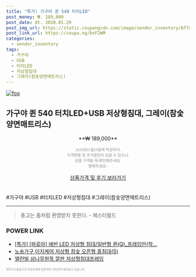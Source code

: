 ```yaml
--- 
title: "특가! 가구야 퀸 540 터치LED" 
post_money: ₩. 189,000 
post_date: dt. 2020.01.29 
post_img_url: https://static.coupangcdn.com/image/vendor_inventory/bf7a/9b797ea9a7e69e4e4d8db92be7e9693156e0d994ae0eccfbd73bb0a54f13.jpg 
post_link_url: https://coupa.ng/bnF2WM 
categories: 
  - vendor_inventory 
tags: 
  - 가구야 
  - USB 
  - 터치LED 
  - 저상형침대 
  - 그레이(참숯양면매트리스) 
--- 
```

[![foo](https://static.coupangcdn.com/image/vendor_inventory/bf7a/9b797ea9a7e69e4e4d8db92be7e9693156e0d994ae0eccfbd73bb0a54f13.jpg)](https://coupa.ng/bnF2WM) 

## 가구야 퀸 540 터치LED+USB 저상형침대, 그레이(참숯양면매트리스) 
<p style="text-align: center;">**₩ 189,000**</p> 
<p style="text-align: center;"><span style="color: #898c8f; font-family: Georgia,Times,serif; font-size: 0.75em;">2020년01월29일에 작성되어, <br>가격변동 및 추가할인이 있을 수 있으니,<br> 상품 가격을 꼭!확인해주세요.<br>행복하세요~</span> 
</p>	 
<div markdown="0" style="text-align: center;"><a href="https://coupa.ng/bnF2WM" class="btn btn--success">상품가격 및 후기 보러가기</a></div> 
<br><br> 
  #가구야 #USB #터치LED #저상형침대 #그레이(참숯양면매트리스) 
<hr> 

> 충고는 좀처럼 환영받지 못한다. - 체스터필드 


### POWER LINK

* <a href="https://blog.naver.com/santokki14/221789607793" target="_blank">[특가] [파로마] 에반 LED 저상형 침대/일반형 퀸(Q)_프레임만(착...</a>
* <a href="https://blog.naver.com/fasyy4321/221782101563" target="_blank">노송가구 이지케어 저상형 참숯 오픈형 흙침대(S)</a>
* <a href="https://blog.naver.com/fasyy4321/221789596164" target="_blank">앨런빌 삼나무원목 깔판 저상형침대프레임</a>

<span style="color: #898c8f; font-family: Georgia,Times,serif; font-size: 0.55em;">파트너스활동으로 작성자에게 일정액의 커미션이 제공될수 있습니다.</span> 

